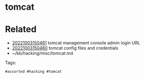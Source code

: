 # tomcat

# Related

- [20221003150461](/zet/20221003150461/README.md) tomcat management console admin login URL
- [20221003150460](/zet/20221003150460/README.md) tomcat config files and credentials
- ~/kb/hacking/misc/tomcat.md

Tags:

    #assorted #hacking #tomcat
